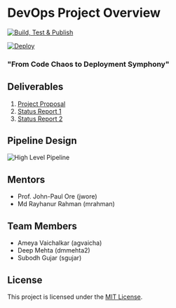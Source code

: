 
# DevOps Project Overview

[![Build, Test & Publish](https://github.ncsu.edu/CCDS-CSC-519/DevOps-Pipelines/actions/workflows/build-test-publish.yml/badge.svg)](https://github.ncsu.edu/CCDS-CSC-519/DevOps-Pipelines/actions/workflows/build-test-publish.yml)

[![Deploy](https://github.ncsu.edu/CCDS-CSC-519/DevOps-Pipelines/actions/workflows/run-ansible.yml/badge.svg)](https://github.ncsu.edu/CCDS-CSC-519/DevOps-Pipelines/actions/workflows/run-ansible.yml)

###  "From Code Chaos to Deployment Symphony"

## Deliverables

1. [Project Proposal](https://github.ncsu.edu/CCDS-CSC-519/DevOps-Pipelines/wiki/Project-Proposal)
2. [Status Report 1](https://github.ncsu.edu/CCDS-CSC-519/DevOps-Pipelines/blob/master/status-report-1.md)
3. [Status Report 2](https://github.ncsu.edu/CCDS-CSC-519/DevOps-Pipelines/blob/master/status_report_2.md)

## Pipeline Design

![High Level Pipeline](https://media.github.ncsu.edu/user/26488/files/bc26c9ab-1e09-4d06-9e99-50cd25b7a0e1)

## Mentors
- Prof. John-Paul Ore (jwore)
- Md Rayhanur Rahman (mrahman)

## Team Members
- Ameya Vaichalkar (agvaicha)
- Deep Mehta (dmmehta2)
- Subodh Gujar (sgujar)

## License
This project is licensed under the [MIT License](LICENSE).
